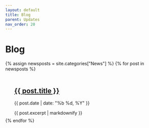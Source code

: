 ```yaml
---
layout: default
title: Blog
parent: Updates
nav_order: 20
---
```


# Blog

{% assign newsposts = site.categories["News"] %}
{% for post in newsposts %}
<article style="padding: 0.3em 2.0em 0.5em 2.0em">
  <div class="article-head">
    <h2 class="title"><a href="{{ post.url | relative_url }}">{{ post.title }}</a></h2>
    <p class="date">{{ post.date | date: "%b %d, %Y" }}</p>
  </div>
  <div class="article-content">
    {{ post.excerpt | markdownify }}
  </div>
</article>
{% endfor %}
